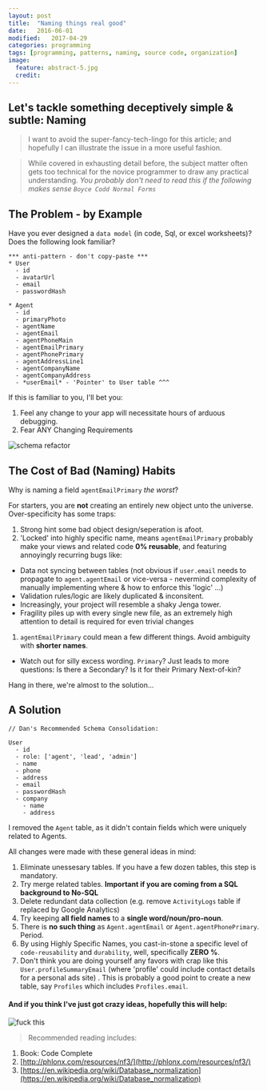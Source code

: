 ```yaml
---
layout: post
title:  "Naming things real good"
date:   2016-06-01
modified:   2017-04-29
categories: programming
tags: [programming, patterns, naming, source code, organization]
image:
  feature: abstract-5.jpg
  credit:
---
```


## Let's tackle something deceptively simple & subtle: **Naming**

> I want to avoid the super-fancy-tech-lingo for this article; and hopefully I can illustrate the issue in a more useful fashion.

> While covered in exhausting detail before, the subject matter often gets too technical for the novice programmer to draw any practical understanding. _You probably don't need to read this if the following makes sense `Boyce Codd Normal Forms`_

## The Problem - by Example

Have you ever designed a `data model` (in code, Sql, or excel worksheets)?
Does the following look familiar?

```
*** anti-pattern - don't copy-paste ***
* User
  - id
  - avatarUrl
  - email
  - passwordHash

* Agent
  - id
  - primaryPhoto
  - agentName
  - agentEmail
  - agentPhoneMain
  - agentEmailPrimary
  - agentPhonePrimary
  - agentAddressLine1
  - agentCompanyName
  - agentCompanyAddress
  - *userEmail* - 'Pointer' to User table ^^^
```

If this is familiar to you, I'll bet you:

1. Feel any change to your app will necessitate hours of arduous debugging.
1. Fear ANY Changing Requirements

![schema refactor][schema_refactor]



## The Cost of Bad (Naming) Habits

Why is naming a field `agentEmailPrimary` _the worst_?

For starters, you are **not** creating an entirely new object unto the universe. Over-specificity has some traps:

1. Strong hint some bad object design/seperation is afoot.
1. 'Locked' into highly specific name, means `agentEmailPrimary` probably make your views and related code **0% reusable**, and featuring annoyingly recurring bugs like:
  - Data not syncing between tables (not obvious if `user.email` needs to propagate to `agent.agentEmail` or vice-versa - nevermind complexity of manually implementing where & how to enforce this 'logic' ...)
  - Validation rules/logic are likely duplicated & inconsitent.
  - Increasingly, your project will resemble a shaky Jenga tower.
  - Fragility piles up with every single new file, as an extremely high attention to detail is required for even trivial changes
1. `agentEmailPrimary` could mean a few different things. Avoid ambiguity with **shorter names**.
  * Watch out for silly excess wording. `Primary`? Just leads to more questions: Is there a Secondary? Is it for their Primary Next-of-kin?


Hang in there, we're almost to the solution...


## A Solution

```
// Dan's Recommended Schema Consolidation:

User
  - id
  - role: ['agent', 'lead', 'admin']
  - name
  - phone
  - address
  - email
  - passwordHash
  - company
    - name
    - address

```

I removed the `Agent` table, as it didn't contain fields which were uniquely related to Agents.

All changes were made with these general ideas in mind:

1. Eliminate unessesary tables. If you have a few dozen tables, this step is mandatory.
  1. Try merge related tables. **Important if you are coming from a SQL background to No-SQL**
  1. Delete redundant data collection (e.g. remove `ActivityLogs` table if replaced by Google Analytics)
1. Try keeping **all field names** to a **single word/noun/pro-noun**.
  1. There is **no such thing** as `Agent.agentEmail` or `Agent.agentPhonePrimary`. Period.
  1. By using Highly Specific Names, you cast-in-stone a specific level of `code-reusability` and `durability`, well, specifically **ZERO %**.
  1. Don't think you are doing yourself any favors with crap like this `User.profileSummaryEmail` (where 'profile' could include contact details for a personal ads site) . This is probably a good point to create a new table, say `Profiles` which includes `Profiles.email`.


#### And if you think I've just got crazy ideas, hopefully this will help:

![fuck this][fuck_this]



> Recommended reading includes:
>
1. Book: Code Complete
2. [http://phlonx.com/resources/nf3/](http://phlonx.com/resources/nf3/)
3. [https://en.wikipedia.org/wiki/Database_normalization](https://en.wikipedia.org/wiki/Database_normalization)



[schema_refactor]: https://res.cloudinary.com/ddd/image/upload/bldg-collapse__wsZKhIc_kafcha.gif
[not_a_fan]: https://res.cloudinary.com/ddd/image/upload/timeout-expired.gif
[teamwork]: https://res.cloudinary.com/ddd/image/upload/teamwork__tumblr_n2df80cPZa1s373hwo1_400_ghv4xn.gif
[fuck_this]: https://res.cloudinary.com/ddd/image/upload/panda-rampage__tumblr_nq7srwTXqr1stn6klo1_500_gm2som.gif
[new_feature]: https://res.cloudinary.com/ddd/image/upload/simba-toss-error.gif
[drinking]: http://res.cloudinary.com/ddd/image/upload/v1442175801/system-maint-anon.gif
[cat_outfit]: http://res.cloudinary.com/ddd/image/upload/v1441143858/cat-bee-fail.gif
[cat_loops]: http://res.cloudinary.com/ddd/image/upload/v1441143869/cat-loops.gif
[cat_bowl]: http://res.cloudinary.com/ddd/image/upload/v1441143883/kitten_bowl.gif
[cat_wtf]: http://res.cloudinary.com/ddd/image/upload/v1441143878/cat-wtf.gif
[endless_loop]: http://res.cloudinary.com/ddd/image/upload/v1441143881/endless-loop.gif

